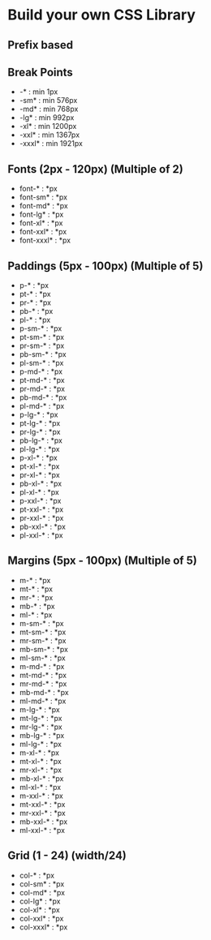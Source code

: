 <h1>Build your own CSS Library</h1>

<h2>Prefix based</h2>

<h2>Break Points</h2>
<ul>
    <li>-* : min 1px</li>
    <li>-sm* : min 576px</li>
    <li>-md* : min 768px</li>
    <li>-lg* : min 992px</li>
    <li>-xl* : min 1200px</li>
    <li>-xxl* : min 1367px</li>
    <li>-xxxl* : min 1921px</li>
</ul>

<h2>Fonts (2px - 120px) (Multiple of 2)</h2>
<ul>
    <li>font-* : *px</li>
    <li>font-sm* : *px</li>
    <li>font-md* : *px</li>
    <li>font-lg* : *px</li>
    <li>font-xl* : *px</li>
    <li>font-xxl* : *px</li>
    <li>font-xxxl* : *px</li>
</ul>


<h2>Paddings (5px - 100px) (Multiple of 5)</h2>
<ul>
    <li>p-* : *px</li>
    <li>pt-* : *px</li>
    <li>pr-* : *px</li>
    <li>pb-* : *px</li>
    <li>pl-* : *px</li>
    <li>p-sm-* : *px</li>
    <li>pt-sm-* : *px</li>
    <li>pr-sm-* : *px</li>
    <li>pb-sm-* : *px</li>
    <li>pl-sm-* : *px</li>
    <li>p-md-* : *px</li>
    <li>pt-md-* : *px</li>
    <li>pr-md-* : *px</li>
    <li>pb-md-* : *px</li>
    <li>pl-md-* : *px</li>
    <li>p-lg-* : *px</li>
    <li>pt-lg-* : *px</li>
    <li>pr-lg-* : *px</li>
    <li>pb-lg-* : *px</li>
    <li>pl-lg-* : *px</li>
    <li>p-xl-* : *px</li>
    <li>pt-xl-* : *px</li>
    <li>pr-xl-* : *px</li>
    <li>pb-xl-* : *px</li>
    <li>pl-xl-* : *px</li>
    <li>p-xxl-* : *px</li>
    <li>pt-xxl-* : *px</li>
    <li>pr-xxl-* : *px</li>
    <li>pb-xxl-* : *px</li>
    <li>pl-xxl-* : *px</li>
</ul>

<h2>Margins (5px - 100px) (Multiple of 5)</h2>
<ul>
    <li>m-* : *px</li>
    <li>mt-* : *px</li>
    <li>mr-* : *px</li>
    <li>mb-* : *px</li>
    <li>ml-* : *px</li>
    <li>m-sm-* : *px</li>
    <li>mt-sm-* : *px</li>
    <li>mr-sm-* : *px</li>
    <li>mb-sm-* : *px</li>
    <li>ml-sm-* : *px</li>
    <li>m-md-* : *px</li>
    <li>mt-md-* : *px</li>
    <li>mr-md-* : *px</li>
    <li>mb-md-* : *px</li>
    <li>ml-md-* : *px</li>
    <li>m-lg-* : *px</li>
    <li>mt-lg-* : *px</li>
    <li>mr-lg-* : *px</li>
    <li>mb-lg-* : *px</li>
    <li>ml-lg-* : *px</li>
    <li>m-xl-* : *px</li>
    <li>mt-xl-* : *px</li>
    <li>mr-xl-* : *px</li>
    <li>mb-xl-* : *px</li>
    <li>ml-xl-* : *px</li>
    <li>m-xxl-* : *px</li>
    <li>mt-xxl-* : *px</li>
    <li>mr-xxl-* : *px</li>
    <li>mb-xxl-* : *px</li>
    <li>ml-xxl-* : *px</li>
</ul>

<h2>Grid (1 - 24) (width/24)</h2>

<ul>
    <li>col-* : *px</li>
    <li>col-sm* : *px</li>
    <li>col-md* : *px</li>
    <li>col-lg* : *px</li>
    <li>col-xl* : *px</li>
    <li>col-xxl* : *px</li>
    <li>col-xxxl* : *px</li>
</ul>